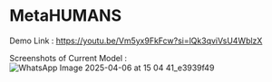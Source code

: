 # MetaHUMANS

Demo Link : https://youtu.be/Vm5yx9FkFcw?si=lQk3qviVsU4WblzX

Screenshots of Current Model : 
![WhatsApp Image 2025-04-06 at 15 04 41_e3939f49](https://github.com/user-attachments/assets/9279cbca-db27-49e9-8fbf-105e7feeae9b)

